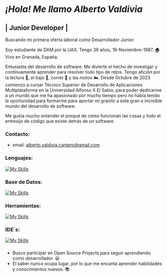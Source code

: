 # *¡Hola! Me llamo Alberto Valdivia*


## | Junior Developer | 
Buscando mi primera oferta laboral como Desarrollador Junior.


Soy estudiante de DAM por la UAX. Tengo 36 años, 19-Noviembre-1987. 🏠 Vivo en Granada, España.

Entusiasta del desarrollo de software. Me divierte el hecho de investigar y contínuamente aprender para resolver todo tipo de retos.
Tengo afición por la lectura 📖, el bajo 🎸, correr 🏃 y las motos 🏍️.
Desde Octubre de 2023 comienzo a cursar Técnico Superior de Desarrollo de Aplicaciones Multiplataforma en la Universidad Alfonso X El Sabio, para poder dedicarme a un mundo que me ha apasionado por mucho tiempo pero no había tenido la oportunidad para formarme para aportar mi granito a este gran e increíble mundo del desarrollo de software.

Me gusta mucho entender el porqué de cómo funcionan las cosas y todo el entresijo de código que existe detrás de un software.

### Contacto:
- email: alberto.valdivia.cantero@gmail.com

### Lenguajes:

[![My Skills](https://skillicons.dev/icons?i=java,python&theme=light)](https://skillicons.dev)

### Base de Datos:

[![My Skills](https://skillicons.dev/icons?i=sqlite,mysql&theme=light)](https://skillicons.dev)

### Herramientas:

[![My Skills](https://skillicons.dev/icons?i=git,github,discord&theme=light)](https://skillicons.dev)

### IDE´s:

[![My Skills](https://skillicons.dev/icons?i=idea,eclipse,vscode&theme=light)](https://skillicons.dev)

###
* Busco participar en Open Source Projects para seguir aprendiendo como desarrollador. 😃
* El saber nunca ocupa lugar, por lo que me encanta aprender habilidades y conocimientos nuevos. 📚









<!--
**AlbertoValdi/AlbertoValdi** is a ✨ _special_ ✨ repository because its `README.md` (this file) appears on your GitHub profile.

Here are some ideas to get you started:

- 🔭 I’m currently working on ...
- 🌱 I’m currently learning ...
- 👯 I’m looking to collaborate on ...
- 🤔 I’m looking for help with ...
- 💬 Ask me about ...
- 📫 How to reach me: ...
- 😄 Pronouns: ...
- ⚡ Fun fact: ...
-->
